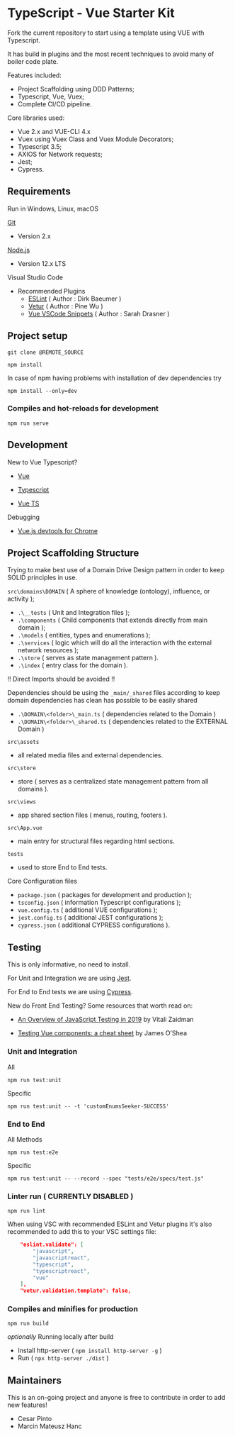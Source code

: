 # TypeScript - Vue Starter Kit

Fork the current repository to start using a template using VUE with Typescript.

It has build in plugins and the most recent techniques to avoid many of boiler code plate.

Features included:

- Project Scaffolding using DDD Patterns;
- Typescript, Vue, Vuex;
- Complete CI/CD pipeline.

Core libraries used:

- Vue 2.x and VUE-CLI 4.x
- Vuex using Vuex Class and Vuex Module Decorators;
- Typescript 3.5;
- AXIOS for Network requests;
- Jest;
- Cypress.

## Requirements

Run in Windows, Linux, macOS

[Git](https://git-scm.com/)

- Version 2.x

[Node.js](https://nodejs.org/)

- Version 12.x LTS

Visual Studio Code

- Recommended Plugins
  - [ESLint](https://marketplace.visualstudio.com/items?itemName=dbaeumer.vscode-eslint) ( Author : Dirk Baeumer )
  - [Vetur](https://marketplace.visualstudio.com/items?itemName=octref.vetur) ( Author : Pine Wu )
  - [Vue VSCode Snippets](https://marketplace.visualstudio.com/items?itemName=sdras.vue-vscode-snippets) ( Author : Sarah Drasner )

## Project setup

`git clone @REMOTE_SOURCE`

`npm install`

In case of npm having problems with installation of dev dependencies try

`npm install --only=dev`

### Compiles and hot-reloads for development

`npm run serve`

## Development

New to Vue Typescript?

- [Vue](https://vuejs.org)

- [Typescript](http://www.typescriptlang.org)

- [Vue TS](https://vuejs.org/v2/guide/typescript.html)

Debugging

- [Vue.js devtools for Chrome](https://chrome.google.com/webstore/detail/vuejs-devtools/nhdogjmejiglipccpnnnanhbledajbpd)

## Project Scaffolding Structure

Trying to make best use of a Domain Drive Design pattern in order to keep SOLID principles in use.

`src\domains\DOMAIN` ( A sphere of knowledge (ontology), influence, or activity );

- `.\__tests` ( Unit and Integration files );
- `.\components` ( Child components that extends directly from main domain );
- `.\models` ( entities, types and enumerations );
- `.\services` ( logic which will do all the interaction with the external network resources );
- `.\store` ( serves as state management pattern ).
- `.\index` ( entry class for the domain ).

!! Direct Imports should be avoided !!

Dependencies should be using the `_main/_shared` files according to keep domain dependencies has clean has possible to be easily shared

- `.\DOMAIN\<folder>\_main.ts` ( dependencies related to the Domain )
- `.\DOMAIN\<folder>\_shared.ts` ( dependencies related to the EXTERNAL Domain )

`src\assets`

- all related media files and external dependencies.

`src\store`

- store ( serves as a centralized state management pattern from all domains ).

`src\views`

- app shared section files ( menus, routing, footers ).

`src\App.vue`

- main entry for structural files regarding html sections.

`tests`

- used to store End to End tests.

Core Configuration files

- `package.json` ( packages for development and production );
- `tsconfig.json` ( information Typescript configurations );
- `vue.config.ts` ( additional VUE configurations );
- `jest.config.ts` ( additional JEST configurations );
- `cypress.json` ( additional CYPRESS configurations ).

## Testing

This is only informative, no need to install.

For Unit and Integration we are using [Jest](https://jestjs.io/).

For End to End tests we are using [Cypress](https://www.cypress.io/).

New do Front End Testing? Some resources that worth read on:

- [An Overview of JavaScript Testing in 2019](https://medium.com/welldone-software/an-overview-of-javascript-testing-in-2019-264e19514d0a) by Vitali Zaidman

- [Testing Vue components: a cheat sheet](https://medium.com/3yourmind/testing-vue-components-a-cheat-sheet-299b3b8be88d) by James O'Shea

### Unit and Integration

All

`npm run test:unit`

Specific

`npm run test:unit -- -t 'customEnumsSeeker-SUCCESS'`

### End to End

All Methods

`npm run test:e2e`

Specific

`npm run test:unit -- --record --spec "tests/e2e/specs/test.js"`

### Linter run ( CURRENTLY DISABLED )

`npm run lint`

When using VSC with recommended ESLint and Vetur plugins it's also recommended to add this to your VSC settings file:

```json
    "eslint.validate": [
        "javascript",
        "javascriptreact",
        "typescript",
        "typescriptreact",
        "vue"
    ],
    "vetur.validation.template": false,
```

### Compiles and minifies for production

`npm run build`

*optionally* Running locally after build

- Install http-server ( `npm install http-server -g` )
- Run ( `npx http-server ./dist` )

## Maintainers

This is an on-going project and anyone is free to contribute in order to add new features!

- Cesar Pinto 
- Marcin Mateusz Hanc
